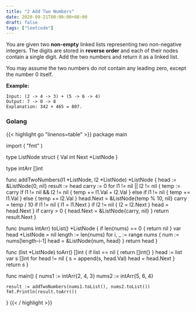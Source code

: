 ```yaml
---
title: "2 Add Two Numbers"
date: 2020-09-21T00:00:00+08:00
draft: false
tags: ["leetcode"]
---
```


You are given two **non-empty** linked lists representing two non-negative integers. The digits are stored in **reverse order** and each of their nodes contain a single digit. Add the two numbers and return it as a linked list.

You may assume the two numbers do not contain any leading zero, except the number 0 itself.

**Example:**
```
Input: (2 -> 4 -> 3) + (5 -> 6 -> 4)
Output: 7 -> 0 -> 8
Explanation: 342 + 465 = 807.
```
### Golang
{{< highlight go "linenos=table" >}}
package main

import (
	"fmt"
)

type ListNode struct {
	Val  int
	Next *ListNode
}

type intArr []int

func addTwoNumbers(l1 *ListNode, l2 *ListNode) *ListNode {
	head := &ListNode{0, nil}
	result := head
	carry := 0
	for l1 != nil || l2 != nil {
		temp := carry
		if l1 != nil && l2 != nil {
			temp += l1.Val + l2.Val
		} else if l1 != nil {
			temp += l1.Val
		} else {
			temp += l2.Val
		}
		head.Next = &ListNode{temp % 10, nil}
		carry = temp / 10
		if l1 != nil {
			l1 = l1.Next
		}
		if l2 != nil {
			l2 = l2.Next
		}
		head = head.Next
	}
	if carry > 0 {
		head.Next = &ListNode{carry, nil}
	}
	return result.Next
}

func (nums intArr) toList() *ListNode {
	if len(nums) == 0 {
		return nil
	}
	var head *ListNode = nil
	length := len(nums)
	for i, _ := range nums {
		num := nums[length-i-1]
		head = &ListNode{num, head}
	}
	return head
}

func (list *ListNode) toArr() []int {
	if list == nil {
		return []int{}
	}
	head := list
	var s []int
	for head != nil {
		s = append(s, head.Val)
		head = head.Next
	}
	return s
}

func main() {
	nums1 := intArr{2, 4, 3}
	nums2 := intArr{5, 6, 4}

	result := addTwoNumbers(nums1.toList(), nums2.toList())
	fmt.Println(result.toArr())
}
{{< / highlight >}}
